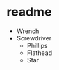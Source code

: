 # readme
<ul>
    <li>Wrench</li>
    <li>Screwdriver
        <ul>
            <li>Phillips</li>
            <li>Flathead</li>
            <li>Star</li>
        </ul>
    </li>
</ul>
